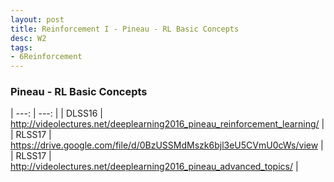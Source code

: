 ```yaml
---
layout: post
title: Reinforcement I - Pineau - RL Basic Concepts
desc: W2
tags:
- 6Reinforcement
---
```


### Pineau - RL Basic Concepts  

| ---: | ---: |
| DLSS16 | http://videolectures.net/deeplearning2016_pineau_reinforcement_learning/ |
| RLSS17 |  https://drive.google.com/file/d/0BzUSSMdMszk6bjl3eU5CVmU0cWs/view |
| RLSS17 | http://videolectures.net/deeplearning2016_pineau_advanced_topics/ |
